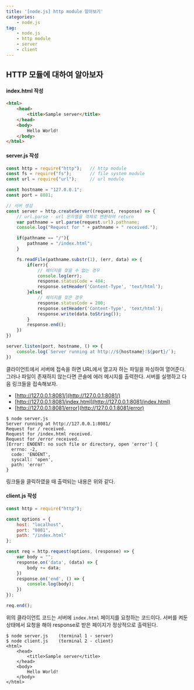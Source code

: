 ```yaml
---
title: '[node.js] http module 알아보기'
categories:
    - node.js
tag:
    - node.js
    - http module
    - server
    - client
---
```


## HTTP 모듈에 대하여 알아보자

#### index.html 작성

```html
<html>
    <head>
        <title>Sample server</title>
    </head>
    <body>
        Hello World!
    </body>
</html>
```

#### server.js 작성
```javascript
const http = require("http");   // http module
const fs = require("fs");       // file system module
const url = require("url");     // url module

const hostname = "127.0.0.1";
const port = 8081;

// 서버 생성
const server = http.createServer((request, response) => {
    // url.parse - url 문자열을 객체로 변환하여 return
    var pathname = url.parse(request.url).pathname;
    console.log("Request for " + pathname + " received.");

    if(pathname == "/"){
        pathname = "/index.html";
    }

    fs.readFile(pathname.substr(1), (err, data) => {
        if(err){ 
            // 페이지를 찾을 수 없는 경우
            console.log(err);
            response.statusCode = 404;
            response.setHeader('Content-Type', 'text/html');
        }else{
            // 페이지를 찾은 경우
            response.statusCode = 200;
            response.setHeader('Content-Type', 'text/html');
            response.write(data.toString());
        }
        response.end();
    })
})

server.listen(port, hostname, () => {
    console.log(`Server running at http://${hostname}:${port}/`);
})
```
클라이언트에서 서버에 접속을 하면 URL에서 열고자 하는 파일을 파싱하여 열어준다. 그러나 파일이 존재하지 않는다면 콘솔에 에러 메시지를 출력한다. 서버를 실행하고 다음 링크들을 접속해보자.  
- [http://127.0.0.1:8081/](http://127.0.0.1:8081/)
- [http://127.0.0.1:8081/index.html](http://127.0.0.1:8081/index.html)
- [http://127.0.0.1:8081/error](http://127.0.0.1:8081/error)  

```text
$ node server.js
Server running at http://127.0.0.1:8081/
Request for / received.
Request for /index.html received.
Request for /error received.
[Error: ENOENT: no such file or directory, open 'error'] {
  errno: -2,
  code: 'ENOENT',
  syscall: 'open',
  path: 'error'
}
```
링크들을 클릭하였을 때 출력되는 내용은 위와 같다.

#### client.js 작성  
```javascript
const http = require("http");

const options = {
    host: "localhost",
    port: "8081",
    path: "/index.html"
};

const req = http.request(options, (response) => {
    var body = "";
    response.on('data', (data) => {
        body += data;
    })
    response.on('end', () => {
        console.log(body);
    })
});

req.end();
```
위의 클라이언트 코드는 서버에 `index.html` 페이지를 요청하는 코드이다. 서버를 켜둔 상태에서 요청을 해야 response로 받은 페이지가 정상적으로 출력된다.  

```text
$ node server.js    (terminal 1 - server)
$ node client.js    (terminal 2 - client)
<html>
    <head>
        <title>Sample server</title>
    </head>
    <body>
        Hello World!
    </body>
</html>
```
